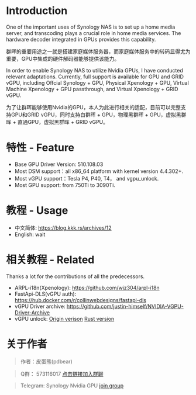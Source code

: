 # Introduction

One of the important uses of Synology NAS is to set up a home media server, and transcoding plays a crucial role in home media services. The hardware decoder integrated in GPUs provides this capability.

群晖的重要用途之一就是搭建家庭媒体服务器，而家庭媒体服务中的转码显得尤为重要，GPU中集成的硬件解码器能够提供该能力。

In order to enable Synology NAS to utilize Nvidia GPUs, I have conducted relevant adaptations. Currently, full support is available for GPU and GRID vGPU, including Offcial Synology + GPU, Physical Xpenology + GPU, Virtual Machine Xpenology + GPU passthrough, and Virtual Xpenology + GRID vGPU.

为了让群晖能够使用Nvidia的GPU，本人为此进行相关的适配，目前可以完整支持GPU和GRID vGPU，同时支持白群晖 + GPU，物理黑群晖 + GPU，虚拟黑群晖 + 直通GPU，虚拟黑群晖 + GRID vGPU。

# 特性 - Feature
- Base GPU Driver Version: 510.108.03
- Most DSM support：all x86_64 platform with kernel version 4.4.302+.
- Most vGPU support：Tesla P4, P40, T4， and vgpu_unlock.
- Most GPU support: from 750Ti to 3090Ti.


# 教程 - Usage

- 中文简体: https://blog.kkk.rs/archives/12
- English: wait


# 相关教程 - Related
Thanks a lot for the contributions of all the predecessors.

- ARPL-i18n(Xpenology): https://github.com/wjz304/arpl-i18n
- FastApi-DLS(vGPU auth): https://hub.docker.com/r/collinwebdesigns/fastapi-dls
- vGPU Driver archive: https://github.com/justin-himself/NVIDIA-VGPU-Driver-Archive
- vGPU unlock: [Origin verison](https://github.com/DualCoder/vgpu_unlock)     [Rust version](https://github.com/mbilker/vgpu_unlock-rs)


# 关于作者
> 作者：皮蛋熊(pdbear)

> Q群： 573116017 [点击链接加入群聊](http://qm.qq.com/cgi-bin/qm/qr?_wv=1027&k=YPukrbI0y7qf2rwNBcmFJP1kByHvKEfj&authKey=pLauhwKPXF4jyiytVui230c1I%2FQayP%2BHox6W87%2FXnWqRRlsOQPUljlRzM9tuU9NG&noverify=0&group_code=573116017)

> Telegram: Synology Nvidia GPU [join group](https://t.me/+FJef7el3Q_M1MjY1)